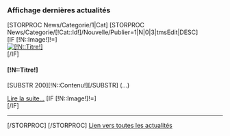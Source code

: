 <div id="NewsColonne">
	<h3>Affichage derni&egrave;res actualit&eacute;s</h3>
	[STORPROC News/Categorie/1|Cat]
		[STORPROC News/Categorie/[!Cat::Id!]/Nouvelle/Publier=1|N|0|3|tmsEdit|DESC]
			<div class="BlocActu">
				[IF [!N::Image!]!=]
					<div class="ImgActu">
						<a href="/Actualites/Nouvelle/[!N::Id!]" title="Acc&egrave;s actualit&eacute;"><img src="/[!N::Image!].limit.100x80.jpg" alt="[!N::Titre!]" title="[!N::Titre!]" /></a>
					</div>
					<div class="TextActu">
				[/IF]
				<h4>[!N::Titre!]</h4>
				<p>[SUBSTR 200][!N::Contenu!][/SUBSTR] (...)</p>
				<a href="/Actualites/Nouvelle/[!N::Id!]" title="Acc&egrave;s actualit&eacute;">Lire la suite...</a>
				[IF [!N::Image!]!=]
					</div>
					<div class="Clear"></div>
				[/IF]
			</div>
			<hr />
		[/STORPROC]
	[/STORPROC]
	<a href="/Actualites" title="Lien vers toutes les actus">Lien vers toutes les actualit&eacute;s</a>
</div>